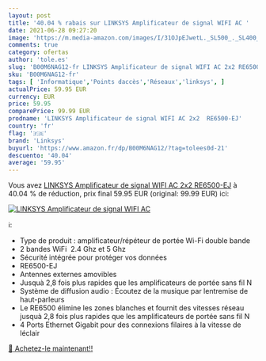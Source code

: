 ```yaml
---
layout: post
title: '40.04 % rabais sur LINKSYS Amplificateur de signal WIFI AC '
date: 2021-06-28 09:27:20
image: 'https://m.media-amazon.com/images/I/31OJpEJwetL._SL500_._SL400_.jpg'
comments: true
category: ofertas
author: 'tole.es'
slug: 'B00M6NAG12-fr LINKSYS Amplificateur de signal WIFI AC 2x2 RE6500-EJ'
sku: 'B00M6NAG12-fr'
tags: [ 'Informatique','Points daccès','Réseaux','linksys', ]
actualPrice: 59.95 EUR
currency: EUR
price: 59.95
comparePrice: 99.99 EUR
prodname: 'LINKSYS Amplificateur de signal WIFI AC 2x2  RE6500-EJ'
country: 'fr'
flag: '🇫🇷'
brand: 'Linksys'
buyurl: 'https://www.amazon.fr/dp/B00M6NAG12/?tag=tolees0d-21'
descuento: '40.04'
average: '59.95'
---
```


Vous avez [LINKSYS Amplificateur de signal WIFI AC 2x2  RE6500-EJ](https://www.amazon.fr/dp/B00M6NAG12/?tag=tolees0d-21)  à  40.04 % de réduction, prix final  59.95 EUR (original: 99.99 EUR) ici:

[![LINKSYS Amplificateur de signal WIFI AC ](https://m.media-amazon.com/images/I/31OJpEJwetL._SL500_._SL400_.jpg)](https://www.amazon.fr/dp/B00M6NAG12/?tag=tolees0d-21)

ℹ️:

- Type de produit : amplificateur/répéteur de portée Wi-Fi double bande
- 2 bandes WiFi  2.4 Ghz et 5 Ghz
- Sécurité intégrée pour protéger vos données
- RE6500-EJ
- Antennes externes amovibles
- Jusquà 2,8 fois plus rapides que les amplificateurs de portée sans fil N
- Système de diffusion audio : Écoutez de la musique par lentremise de haut-parleurs
- Le RE6500 élimine les zones blanches et fournit des vitesses réseau jusquà 2,8 fois plus rapides que les amplificateurs de portée sans fil N
- 4 Ports Ethernet Gigabit pour des connexions filaires à la vitesse de léclair

[🛒 Achetez-le maintenant!!](https://www.amazon.fr/dp/B00M6NAG12/?tag=tolees0d-21)
